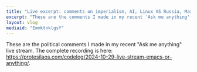 ```yaml
---
title: "Live excerpt: comments on imperialism, AI, Linux VS Russia, Marxists, etc."
excerpt: "These are the comments I made in my recent 'Ask me anything' live stream."
layout: vlog
mediaid: "EmmktnklgsY"
---
```


These are the political comments I made in my recent "Ask me anything"
live stream. The complete recording is here:
<https://protesilaos.com/codelog/2024-10-29-live-stream-emacs-or-anything/>.
